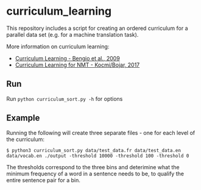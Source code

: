 # curriculum_learning

This repository includes a script for creating an ordered curriculum for a parallel data set (e.g. for a machine translation task).

More information on curriculum learning:
- [Curriculum Learning - Bengio et al., 2009](https://ronan.collobert.com/pub/matos/2009_curriculum_icml.pdf)
- [Curriculum Learning for NMT - Kocmi/Bojar, 2017](https://www.acl-bg.org/proceedings/2017/RANLP%202017/pdf/RANLP050.pdf)

## Run
Run ```python curriculum_sort.py -h``` for options

## Example
Running the following will create three separate files - one for each level of the curriculum:

    $ python3 curriculum_sort.py data/test_data.fr data/test_data.en data/vocab.en ./output -threshold 10000 -threshold 100 -threshold 0
    
The thresholds correspond to the three bins and deterimine what the minimum frequency of a word in a sentence needs to be, to qualify the entire sentence pair for a bin.

